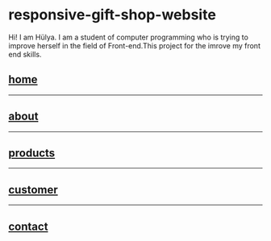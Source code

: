 # responsive-gift-shop-website
Hi! I am Hülya. I am a student of computer programming who is trying to improve herself in the field of Front-end.This project for the imrove my front end skills.

## [home](../main/page/home.jpg) 
------------------------------
## [about](../main/page/about.jpg) 
------------------------------
## [products](../main/page/products.jpg) 
------------------------------
## [customer](../main/page/customer.jpg) 
------------------------------
## [contact](../main/page/contact.jpg) 
